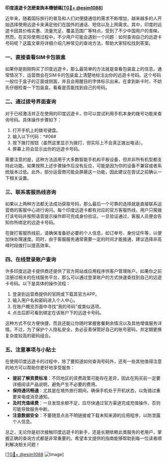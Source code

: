 **印度遠遊卡怎麽查詢本機號碼[[TG💪+ @esim1088](https://t.me/s/esim1088)]**

近年来，随着国际旅行的普及和人们对便捷通信的需求不断增加，越来越多的人开始选择使用远遊卡来满足他们在国外的通话、短信以及上网需求。其中，印度的远遊卡因其价格实惠、流量充足、覆盖范围广等特点，受到了不少中国用户的青睐。然而，在实际使用过程中，不少用户可能会遇到一个问题：如何查询自己的远遊卡号码呢？这篇文章将详细介绍几种常见的查询方法，帮助大家轻松找到答案。

### 一、直接查看SIM卡包装盒

如果你是刚刚购买了印度远遊卡，那么最简单的方法就是查看包装盒上的信息。通常情况下，运营商会在SIM卡的包装盒上清楚地标注出你的远遊卡号码。这个号码一般位于盒子的正面或侧面，并且会用醒目的字体标示出来。在拿到新卡时，不妨先仔细检查一下包装盒，看看是否能找到自己的号码。

### 二、通过拨号界面查询

对于已经激活并正在使用的印度远遊卡，你可以尝试利用手机本身的拨号功能来查询号码。具体操作步骤如下：

1. 打开手机上的拨号键盘。
2. 输入以下代码：*#06#
3. 按下拨打按钮（虽然这里显示为拨打，但实际上不会真正拨出电话）。
4. 屏幕上将会显示出你的远遊卡号码。

需要注意的是，这种方法适用于大多数智能手机和平板设备，但并非所有机型都支持此功能。如果按照上述步骤操作后没有反应，可能是因为你的设备不兼容或者系统版本过低。此外，部分运营商可能会屏蔽这一功能，因此建议在尝试之前确认一下相关设置。

### 三、联系客服热线咨询

如果以上两种方法都无法成功获取号码，那么最后一个可靠的选择就是直接联系运营商的客服中心进行询问。每个印度远遊卡都有对应的官方客服热线，用户只需拨打该号码并按照语音提示操作即可完成身份验证。一旦验证通过，客服人员便会告知你所绑定的远遊卡号码。

在拨打客服热线前，请确保准备好必要的个人信息，如订单号、身份证件等，以便加快处理速度。同时，由于客服服务通常需要一定的时间才能接通，建议选择非高峰时段拨打以提高效率。

### 四、在线登录账户查询

许多印度远遊卡提供商还提供了官方网站或应用程序供客户管理账户。如果你之前注册过相关的在线服务平台，那么可以通过登录账户的方式快速查找到自己的远遊卡号码。以下是具体的操作流程：

1. 登录到运营商提供的官网或下载其官方APP。
2. 输入用户名和密码进入个人中心。
3. 在账户概览页面中寻找“我的号码”或类似选项。
4. 点击后即可看到绑定在该账户下的远遊卡号码。

这种方式不仅方便快捷，而且还能让你随时掌握套餐剩余情况以及其他增值服务详情。不过，为了保护个人隐私安全，务必妥善保管好自己的账号密码，并定期更换复杂度较高的密码组合。

### 五、注意事项与小贴士

在使用印度远遊卡的过程中，除了要知道如何查询号码外，还有一些其他值得注意的地方可以帮助你更好地享受服务：

- **提前了解资费标准**：不同地区的资费政策可能存在差异，因此在购买前一定要详细阅读产品说明，避免产生不必要的费用。
- **保持通讯畅通**：尤其是在境外旅行期间，确保手机处于开机状态，以免错过重要来电或消息通知。
- **及时充值续费**：一旦发现余额不足，应尽快通过官方渠道完成充值操作，否则可能导致服务中断。
- **注意数据安全**：不要随意点击不明链接或下载未知来源的应用程序，以防泄露个人信息。

总之，无论你是初次接触印度远遊卡的新手，还是长期依赖此类服务的老用户，掌握正确的查询方式都是非常重要的。希望本文提供的指南能够帮助到每一位读者顺利解决相关问题！

[[TG💪+ @esim1088](https://t.me/s/esim1088) ![Image](https://i.postimg.cc/4NQfJmqS/Snipaste-2025-05-13-00-14-12.png)]